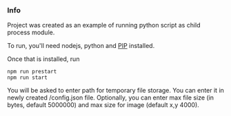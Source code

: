### Info

Project was created as an example of running python script as child process module.

To run, you'll need nodejs, python and [PIP](https://docs.docker.com/install/) installed.

Once that is installed, run

```
npm run prestart
npm run start
```

You will be asked to enter path for temporary file storage. You can enter it in newly created /config.json file. Optionally, you can enter max file size (in bytes, default 5000000) and max size for image (default x,y 4000).
